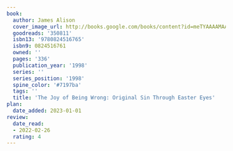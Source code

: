 ```yaml
---
book:
  author: James Alison
  cover_image_url: http://books.google.com/books/content?id=meTYAAAAMAAJ&printsec=frontcover&img=1&zoom=1&source=gbs_api
  goodreads: '350811'
  isbn13: '9780824516765'
  isbn9: 0824516761
  owned: ''
  pages: '336'
  publication_year: '1998'
  series: ''
  series_position: '1998'
  spine_color: '#7197ba'
  tags: ''
  title: 'The Joy of Being Wrong: Original Sin Through Easter Eyes'
plan:
  date_added: 2023-01-01
review:
  date_read:
  - 2022-02-26
  rating: 4
---
```

